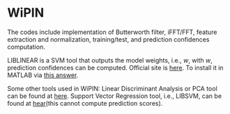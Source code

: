 # WiPIN

The codes include implementation of Butterworth filter, iFFT/FFT, feature extraction and normalization, training/test, and prediction confidences computation.

LIBLINEAR is a SVM tool that outputs the model weights, i.e., *w*, with *w*, prediction confidences can be computed.
Official site is [here](https://www.csie.ntu.edu.tw/~cjlin/liblinear/). To install it in MATLAB via [this answer](https://stackoverflow.com/a/15559516).


Some other tools used in WiPIN:
Linear Discriminant Analysis or PCA tool can be found at [here](https://lvdmaaten.github.io/drtoolbox/).
Support Vector Regression tool, i.e., LIBSVM, can be found at [hear](https://www.csie.ntu.edu.tw/~cjlin/libsvm/)(this cannot compute prediction scores).

